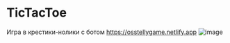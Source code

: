 # TicTacToe
Игра в крестики-нолики с ботом
https://osstellygame.netlify.app
![image](https://github.com/Osstelly/TicTacToe/assets/113905191/c0ab0dd6-1df6-44ce-940c-49e6602e6f5f)
